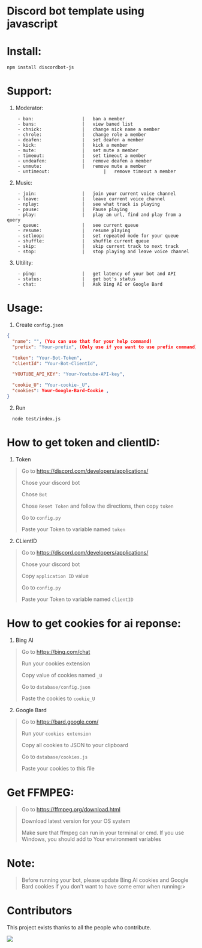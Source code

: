 # Discord bot template using javascript

# Install:

```shell
npm install discordbot-js
```

# Support:

1. Moderator:
```shell
	- ban:					|	ban a member
	- bans:					|   view baned list 
	- chnick:				|	change nick name a member
	- chrole:				|	change role a member
	- deafen:				|	set deafen a member
	- kick:					|	kick a member
	- mute:					|	set mute a member
	- timeout:				|	set timeout a member
	- undeafen:				|	remove deafen a member
	- unmute:				|	remove mute a member
	- untimeout:					|	remove timeout a member
```

2. Music:
```shell
	- join:					|	join your current voice channel
	- leave:				|   leave current voice channel
	- nplay:				|	see what track is playing
	- pause:				|	Pause playing
	- play:					|	play an url, find and play from a query
	- queue:				|	see current queue
	- resume:				|	resume playing
	- setloop:				|	set repeated mode for your queue
	- shuffle:				|	shuffle current queue
	- skip:					|	skip current track to next track
	- stop:					|	stop playing and leave voice channel
```

3. Ultility:
```shell
	- ping:					|	get latency of your bot and API
	- status:				|	get bot's status
	- chat:					|	Ask Bing AI or Google Bard
```

# Usage:

1. Create `config.json`

```json
{
  "name": "", (You can use that for your help command)
  "prefix": "Your-prefix", (Only use if you want to use prefix command)

  "token": "Your-Bot-Token",
  "clientId": "Your-Bot-ClientId",

  "YOUTUBE_API_KEY": "Your-Youtube-API-key",

  "cookie_U": "Your-cookie-_U",
  "cookies": Your-Google-Bard-Cookie ,
}
```

2. Run

```shell
  node test/index.js
```

# How to get token and clientID:

1. Token

> Go to https://discord.com/developers/applications/
>
> Chose your discord bot
>
> Chose `Bot`
>
> Chose `Reset Token` and follow the directions, then copy `token`
>
> Go to `config.py`
>
> Paste your Token to variable named `token`

2. CLientID

> Go to https://discord.com/developers/applications/
>
> Chose your discord bot
>
> Copy `application ID` value
>
> Go to `config.py`
>
> Paste your Token to variable named `clientID`

# How to get cookies for ai reponse:

1. Bing AI

> Go to https://bing.com/chat
>
> Run your cookies extension
>
> Copy value of cookies named `_U`
>
> Go to `database/config.json`
>
> Paste the cookies to `cookie_U`

2. Google Bard

> Go to https://bard.google.com/
>
> Run your `cookies extension`
>
> Copy all cookies to JSON to your clipboard
>
> Go to `database/cookies.js`
>
> Paste your cookies to this file

# Get FFMPEG:

> Go to https://ffmpeg.org/download.html
>
> Download latest version for your OS system
>
> Make sure that ffmpeg can run in your terminal or cmd. If you use Windows, you should add to Your environment variables

# Note:

> Before running your bot, please update Bing AI cookies and Google Bard cookies if you don't want to have some error when running:>

# Contributors

</summary>

This project exists thanks to all the people who contribute.

<a href="https://github.com/kuumoneko/discord-bot-js/graphs/contributors">
  <img src="https://contrib.rocks/image?repo=kuumoneko/discord-bot-js" />
</a>

</details>
